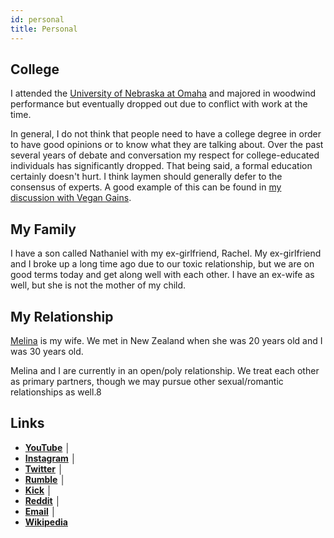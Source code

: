 ```yaml
---
id: personal
title: Personal
---
```


## College

I attended the [University of Nebraska at Omaha](https://www.unomaha.edu/) and majored in woodwind performance but eventually dropped out due to conflict with work at the time.

In general, I do not think that people need to have a college degree in order to have good opinions or to know what they are talking about. Over the past several years of debate and conversation my respect for college-educated individuals has significantly dropped. That being said, a formal education certainly doesn't hurt. I think laymen should generally defer to the consensus of experts. A good example of this can be found in [my discussion with Vegan Gains](https://www.youtube.com/watch?v=9yK-lO98scI).

## My Family

I have a son called Nathaniel with my ex-girlfriend, Rachel. My ex-girlfriend and I broke up a long time ago due to our toxic relationship, but we are on good terms today and get along well with each other. I have an ex-wife as well, but she is not the mother of my child.

## My Relationship

[Melina](https://www.twitch.tv/melina) is my wife. We met in New Zealand when she was 20 years old and I was 30 years old.

Melina and I are currently in an open/poly relationship. We treat each other as primary partners, though we may pursue other sexual/romantic relationships as well.8

## Links

- **[YouTube](https://www.youtube.com/user/destiny/)**                                                                                                                                          │
- **[Instagram](https://www.instagram.com/destiny/)**                                                                                                                                           │
- **[Twitter](https://www.twitter.com/TheOmniLiberal)**                                                                                                                                         │
- **[Rumble](https://www.rumble.com/Destiny)**                                                                                                                                                  │
- **[Kick](https://www.kick.com/destiny)**                                                                                                                                                      │
- **[Reddit](https://www.reddit.com/r/Destiny/)**                                                                                                                                               │
- **[Email](mailto:contact@destiny.gg)**                                                                                                                                                        │
- **[Wikipedia](https://en.wikipedia.org/wiki/Destiny_(streamer))**
